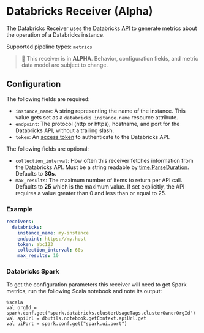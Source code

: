 # Databricks Receiver (Alpha)

The Databricks Receiver uses the Databricks
[API](https://docs.databricks.com/dev-tools/api/latest/index.html)
to generate metrics about the operation of a Databricks instance.

Supported pipeline types: `metrics`

> :construction: This receiver is in **ALPHA**. Behavior, configuration fields, and metric data model are subject to change.

## Configuration

The following fields are required:

- `instance_name`: A string representing the name of the instance. This value gets set as a `databricks.instance.name` resource attribute.
- `endpoint`: The protocol (http or https), hostname, and port for the Databricks API, without a trailing slash.
- `token`: An [access token](https://docs.databricks.com/dev-tools/api/latest/authentication.html) to authenticate to the Databricks API. 

The following fields are optional:

- `collection_interval`: How often this receiver fetches information from the Databricks API.
Must be a string readable by [time.ParseDuration](https://pkg.go.dev/time#ParseDuration). Defaults to **30s**.
- `max_results`: The maximum number of items to return per API call. Defaults to **25** which is the maximum value.
If set explicitly, the API requires a value greater than 0 and less than or equal to 25.

### Example

```yaml
receivers:
  databricks:
    instance_name: my-instance
    endpoint: https://my.host
    token: abc123
    collection_interval: 60s
    max_results: 10
```

### Databricks Spark

To get the configuration parameters this receiver will need to get Spark metrics, run the following Scala notebook and note its output:

```
%scala
val orgId = spark.conf.get("spark.databricks.clusterUsageTags.clusterOwnerOrgId")
val apiUrl = dbutils.notebook.getContext.apiUrl.get
val uiPort = spark.conf.get("spark.ui.port")
```

